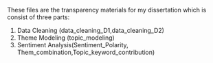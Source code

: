 These files are the transparency materials for my dissertation
which is consist of three parts: 
1. Data Cleaning (data_cleaning_D1,data_cleaning_D2)
2. Theme Modeling (topic_modeling)
3. Sentiment Analysis(Sentiment_Polarity, Them_combination,Topic_keyword_contribution)
